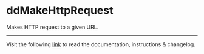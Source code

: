# ddMakeHttpRequest

Makes HTTP request to a given URL.
___
Visit the following [link](http://code.divandesign.biz/modx/ddmakehttprequest) to read the documentation, instructions & changelog.